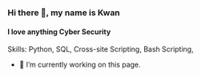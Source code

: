 ### Hi there 👋, my name is Kwan
#### I love anything Cyber Security

Skills: Python, SQL, Cross-site Scripting, Bash Scripting, 

- 🔭 I’m currently working on this page. 




